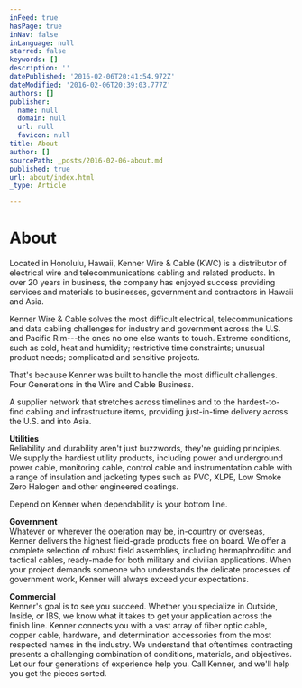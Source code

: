 ```yaml
---
inFeed: true
hasPage: true
inNav: false
inLanguage: null
starred: false
keywords: []
description: ''
datePublished: '2016-02-06T20:41:54.972Z'
dateModified: '2016-02-06T20:39:03.777Z'
authors: []
publisher:
  name: null
  domain: null
  url: null
  favicon: null
title: About
author: []
sourcePath: _posts/2016-02-06-about.md
published: true
url: about/index.html
_type: Article

---
```

# About

Located in Honolulu, Hawaii, Kenner Wire & Cable (KWC) is a distributor of electrical wire and telecommunications cabling and related products. In over 20 years in business, the company has enjoyed success providing services and materials to businesses, government and contractors in Hawaii and Asia.

Kenner Wire & Cable solves the most difficult electrical, telecommunications and data cabling challenges for industry and government across the U.S. and Pacific Rim---the ones no one else wants to touch. Extreme conditions, such as cold, heat and humidity; restrictive time constraints; unusual product needs; complicated and sensitive projects.

That's because Kenner was built to handle the most difficult challenges. Four Generations in the Wire and Cable Business.

A supplier network that stretches across timelines and to the hardest-to-find cabling and infrastructure items, providing just-in-time delivery across the U.S. and into Asia.

**Utilities**  
Reliability and durability aren't just buzzwords, they're guiding principles. We supply the hardiest utility products, including power and underground power cable, monitoring cable, control cable and instrumentation cable with a range of insulation and jacketing types such as PVC, XLPE, Low Smoke Zero Halogen and other engineered coatings.

Depend on Kenner when dependability is your bottom line.

**Government**  
Whatever or wherever the operation may be, in-country or overseas, Kenner delivers the highest field-grade products free on board. We offer a complete selection of robust field assemblies, including hermaphroditic and tactical cables, ready-made for both military and civilian applications. When your project demands someone who understands the delicate processes of government work, Kenner will always exceed your expectations.

**Commercial**  
Kenner's goal is to see you succeed. Whether you specialize in Outside, Inside, or IBS, we know what it takes to get your application across the finish line. Kenner connects you with a vast array of fiber optic cable, copper cable, hardware, and determination accessories from the most respected names in the industry. We understand that oftentimes contracting presents a challenging combination of conditions, materials, and objectives.  Let our four generations of experience help you. Call Kenner, and we'll help you get the pieces sorted.
